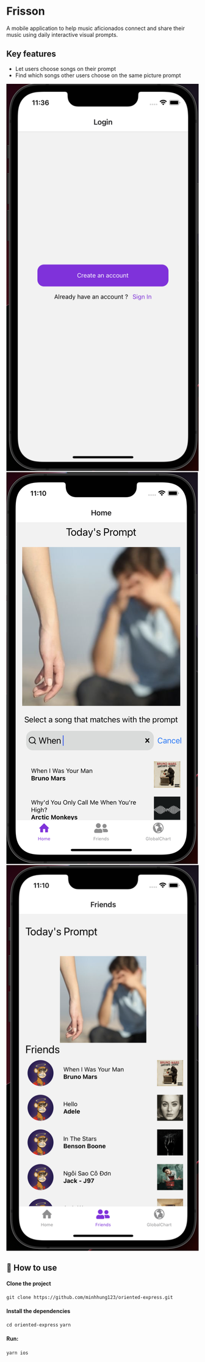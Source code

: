 # Frisson

A mobile application to help music aficionados connect and share their music using daily interactive visual prompts. 

## Key features
- Let users choose songs on their prompt
- Find which songs other users choose on the same picture prompt

![GoogleSignIn](./assets/GoogleSignIn.png)
![Home](./assets/HomeTab.png)
![Friends](./assets/FriendsTab.png)


## 🚀 How to use

#### Clone the project

`git clone https://github.com/minhhung123/oriented-express.git`

#### Install the dependencies

`cd oriented-express`
`yarn`

#### Run:

`yarn ios`

